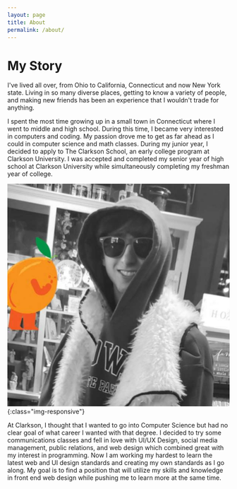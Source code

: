 ```yaml
---
layout: page
title: About
permalink: /about/
---
```


# My Story

I've lived all over, from Ohio to California, Connecticut and now New York state. Living in so many diverse places, getting to know a variety of people, and making new friends has been an experience that I wouldn't trade for anything.

I spent the most time growing up in a small town in Connecticut where I went to middle and high school. During this time, I became very interested in computers and coding. My passion drove me to get as far ahead as I could in computer science and math classes. During my junior year, I decided to apply to The Clarkson School, an early college program at Clarkson University. I was accepted and completed my senior year of high school at Clarkson University while simultaneously completing my freshman year of college.

![photo of Josh](/docs/images/about-01.jpg){:class="img-responsive"}

At Clarkson, I thought that I wanted to go into Computer Science but had no clear goal of what career I wanted with that degree. I decided to try some communications classes and fell in love with UI/UX Design, social media management, public relations, and web design which combined great with my interest in programming. Now I am working my hardest to learn the latest web and UI design standards and creating my own standards as I go along. My goal is to find a position that will utilize my skills and knowledge in front end web design while pushing me to learn more at the same time.
